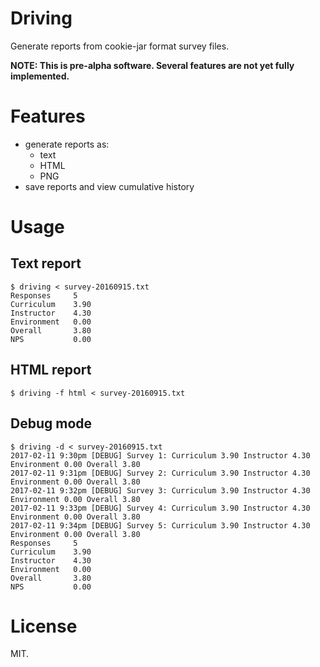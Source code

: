 # Driving

Generate reports from cookie-jar format survey files.

**NOTE: This is pre-alpha software. Several
features are not yet fully implemented.**


# Features

- generate reports as:
    - text
    - HTML
    - PNG
- save reports and view cumulative history


# Usage

## Text report

```
$ driving < survey-20160915.txt
Responses     5
Curriculum    3.90
Instructor    4.30
Environment   0.00
Overall       3.80
NPS           0.00
```

## HTML report

```
$ driving -f html < survey-20160915.txt
```

## Debug mode

```
$ driving -d < survey-20160915.txt
2017-02-11 9:30pm [DEBUG] Survey 1: Curriculum 3.90 Instructor 4.30 Environment 0.00 Overall 3.80
2017-02-11 9:31pm [DEBUG] Survey 2: Curriculum 3.90 Instructor 4.30 Environment 0.00 Overall 3.80
2017-02-11 9:32pm [DEBUG] Survey 3: Curriculum 3.90 Instructor 4.30 Environment 0.00 Overall 3.80
2017-02-11 9:33pm [DEBUG] Survey 4: Curriculum 3.90 Instructor 4.30 Environment 0.00 Overall 3.80
2017-02-11 9:34pm [DEBUG] Survey 5: Curriculum 3.90 Instructor 4.30 Environment 0.00 Overall 3.80
Responses     5
Curriculum    3.90
Instructor    4.30
Environment   0.00
Overall       3.80
NPS           0.00
```


# License

MIT.
